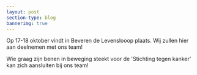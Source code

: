 ```yaml
---
layout: post
section-type: blog
bannerimg: true
---
```


Op 17-18 oktober vindt in Beveren de Levenslooop plaats. Wij zullen hier aan deelnemen met ons team!

Wie graag zijn benen in beweging steekt voor de 'Stichting tegen kanker' kan zich aansluiten bij ons team!
